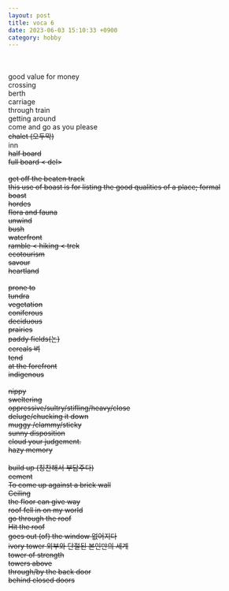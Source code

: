 ```yaml
---
layout: post
title: voca 6
date: 2023-06-03 15:10:33 +0900
category: hobby
---
```

<br/>
<br/>
good value for money
<br/>
crossing
<br/>
berth
<br/>
carriage
<br/>
through train
<br/>
getting around
<br/>
come and go as you please
<br/>
<del> chalet (오두막) </del>
<br/>
inn
<br/>
<del> half board </del>
<br/>
<del> full board < del>
<br/>
<br/>
get off the beaten track
<br/>
this use of boast is for listing the good qualities of a place; formal
<br/>
boast
<br/>
hordes
<br/>
flora and fauna
<br/>
unwind
<br/>
bush
<br/>
waterfront
<br/>
ramble < hiking < trek
<br/>
<del> ecotourism </del>
<br/>
savour
<br/>
heartland
<br/>
<br/>
prone to
<br/>
tundra
<br/>
vegetation
<br/>
<del> coniferous </del>
<br/>
deciduous
<br/>
<del> prairies </del>
<br/>
paddy fields(논)
<br/>
cereals 벼
<br/>
tend
<br/>
at the forefront
<br/>
indigenous
<br/>
<br/>
<del> nippy </del>
<br/>
<del> sweltering </del>
<br/>
oppressive/sultry/stifling/heavy/close
<br/>
deluge/chucking it down
<br/>
<del> muggy </del>/clammy/sticky
<br/>
sunny disposition 
<br/>
cloud your judgement.
<br/>
hazy memory
<br/>
<br/>
build up (칭찬해서 부담주다)
<br/>
cement
<br/>
To come up against a brick wall
<br/>
Ceiling
<br/>
the floor can give way
<br/>
roof fell in on my world
<br/>
go through the roof 
<br/>
Hit the roof
<br/>
goes out (of) the window 없어지다
<br/>
ivory tower 외부와 단절된 본인만의 세계
<br/>
tower of strength 
<br/>
towers above
<br/>
through/by the back door
<br/>
behind closed doors